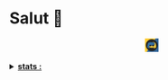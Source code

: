 # Salut 👋


<p align='center'>
  <a href="https://www.linkedin.com/in/e-michel/"><img height="24" src="https://github.com/GAGOU78/GAGOU78/blob/master/dc.png?raw=true">
</p>

<details>
 <summary><strong>stats :</strong></summary>
 <img align="left" src="https://github-readme-stats.vercel.app/api?username=GAGOU78&show_icons=true&theme=chartreuse-dark&count_private=true"/>
  <img align="left" src="https://github-readme-stats.vercel.app/api/top-langs/?username=GAGOU78&compact&theme=chartreuse-dark&count_private=true"/>

</details>
